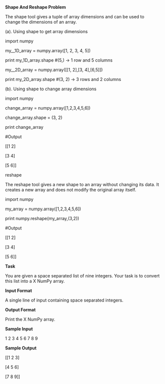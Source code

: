 **Shape And Reshape Problem**

The shape tool gives a tuple of array dimensions and can be used to change the dimensions of an array.

(a). Using shape to get array dimensions

import numpy

my__1D_array = numpy.array([1, 2, 3, 4, 5])

print my_1D_array.shape     #(5,) -> 1 row and 5 columns

my__2D_array = numpy.array([[1, 2],[3, 4],[6,5]])

print my_2D_array.shape     #(3, 2) -> 3 rows and 2 columns 

(b). Using shape to change array dimensions

import numpy

change_array = numpy.array([1,2,3,4,5,6])

change_array.shape = (3, 2)

print change_array      

#Output

[[1 2]

[3 4]

[5 6]]

reshape

The reshape tool gives a new shape to an array without changing its data. It creates a new array and does not modify the original array itself.

import numpy

my_array = numpy.array([1,2,3,4,5,6])

print numpy.reshape(my_array,(3,2))

#Output

[[1 2]

[3 4]

[5 6]]

**Task**

You are given a space separated list of nine integers. Your task is to convert this list into a X NumPy array.

**Input Format**

A single line of input containing  space separated integers.

**Output Format**

Print the X NumPy array.

**Sample Input**

1 2 3 4 5 6 7 8 9

**Sample Output**

[[1 2 3]

 [4 5 6]
 
 [7 8 9]]
